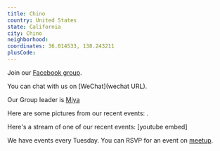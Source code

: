 ```yaml
---
title: Chino
country: United States
state: California
city: Chino
neighborhood: 
coordinates: 36.014533, 138.243211
plusCode:
---
```

Join our [Facebook group](https://www.facebook.com/groups/free.code.camp.chino).

You can chat with us on [WeChat](wechat URL).

Our Group leader is [Miya](freecodecamp.org/miya)

Here are some pictures from our recent events:
![]().

Here's a stream of one of our recent events:
[youtube embed]

We have events every Tuesday. You can RSVP for an event on [meetup](meetupurl).
